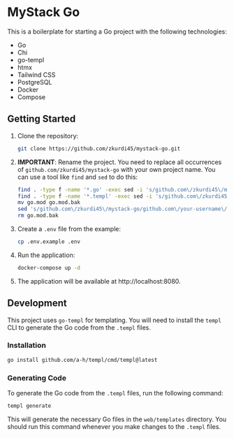 # MyStack Go

This is a boilerplate for starting a Go project with the following technologies:

- Go
- Chi
- go-templ
- htmx
- Tailwind CSS
- PostgreSQL
- Docker
- Compose

## Getting Started

1. Clone the repository:

   ```bash
   git clone https://github.com/zkurdi45/mystack-go.git
   ```

2. **IMPORTANT**: Rename the project. You need to replace all occurrences of `github.com/zkurdi45/mystack-go` with your own project name. You can use a tool like `find` and `sed` to do this:

   ```bash
   find . -type f -name '*.go' -exec sed -i 's/github.com\/zkurdi45\/mystack-go/github.com\/your-username\/your-project-name/g' {} +
   find . -type f -name '*.templ' -exec sed -i 's/github.com\/zkurdi45\/mystack-go/github.com\/your-username\/your-project-name/g' {} +
   mv go.mod go.mod.bak
   sed 's/github.com\/zkurdi45\/mystack-go/github.com\/your-username\/your-project-name/g' go.mod.bak > go.mod
   rm go.mod.bak
   ```

3. Create a `.env` file from the example:

   ```bash
   cp .env.example .env
   ```

4. Run the application:

   ```bash
   docker-compose up -d
   ```

5. The application will be available at http://localhost:8080.

## Development

This project uses `go-templ` for templating. You will need to install the `templ` CLI to generate the Go code from the `.templ` files.

### Installation

```bash
go install github.com/a-h/templ/cmd/templ@latest
```

### Generating Code

To generate the Go code from the `.templ` files, run the following command:

```bash
templ generate
```

This will generate the necessary Go files in the `web/templates` directory. You should run this command whenever you make changes to the `.templ` files.
